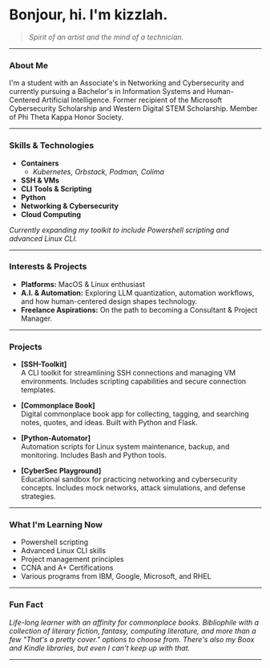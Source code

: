 # Bonjour, hi. I'm kizzlah.

> *Spirit of an artist and the mind of a technician.*

---

### About Me
I'm a student with an Associate's in Networking and Cybersecurity and currently pursuing a Bachelor's in Information Systems and Human-Centered Artificial Intelligence. Former recipient of the Microsoft Cybersecurity Scholarship and Western Digital STEM Scholarship. Member of Phi Theta Kappa Honor Society.

---

### Skills & Technologies
- **Containers**
  - *Kubernetes, Orbstack, Podman, Colima*
- **SSH & VMs**
- **CLI Tools & Scripting**
- **Python**
- **Networking & Cybersecurity**
- **Cloud Computing**

*Currently expanding my toolkit to include Powershell scripting and advanced Linux CLI.*

---

### Interests & Projects
- **Platforms:** MacOS & Linux enthusiast
- **A.I. & Automation:** Exploring LLM quantization, automation workflows, and how human-centered design shapes technology.
- **Freelance Aspirations:** On the path to becoming a Consultant & Project Manager.

---

### Projects

- **[SSH-Toolkit]**  
  A CLI toolkit for streamlining SSH connections and managing VM environments. Includes scripting capabilities and secure connection templates.

- **[Commonplace Book]**  
  Digital commonplace book app for collecting, tagging, and searching notes, quotes, and ideas. Built with Python and Flask.

- **[Python-Automator]**  
  Automation scripts for Linux system maintenance, backup, and monitoring. Includes Bash and Python tools.

- **[CyberSec Playground]**  
  Educational sandbox for practicing networking and cybersecurity concepts. Includes mock networks, attack simulations, and defense strategies.

---

### What I'm Learning Now
- Powershell scripting
- Advanced Linux CLI skills
- Project management principles
- CCNA and A+ Certifications
- Various programs from IBM, Google, Microsoft, and RHEL

---

### Fun Fact
*Life-long learner with an affinity for commonplace books.*
*Bibliophile with a collection of literary fiction, fantasy, computing literature, and more than a few "That's a pretty cover." options to choose from. There's also my Boox and Kindle libraries, but even I can't keep up with that.*

<!-- Social links go here! Add LinkedIn, Twitter, Blog, etc. when ready. -->

<!--
[LinkedIn](#) | [Twitter](#) | [Website](#)
-->

---

